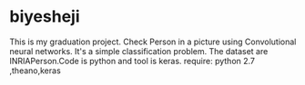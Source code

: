 # biyesheji
This is my graduation project.
Check Person in a picture using Convolutional neural networks. It's a simple classification problem.
The dataset are INRIAPerson.Code is python and tool is keras.
require: python 2.7 ,theano,keras
